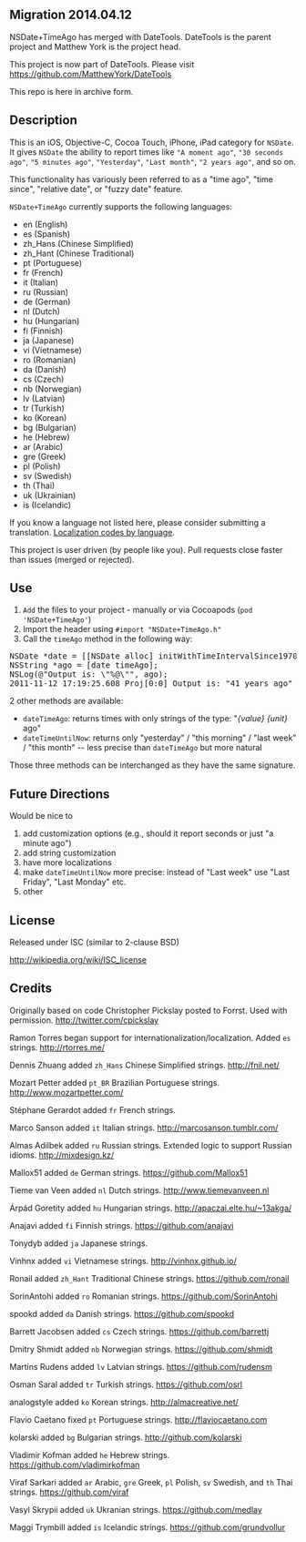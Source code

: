 ## Migration 2014.04.12

NSDate+TimeAgo has merged with DateTools. DateTools is the parent project and Matthew York is the project head.

This project is now part of DateTools. Please visit https://github.com/MatthewYork/DateTools

This repo is here in archive form.


## Description

This is an iOS, Objective-C, Cocoa Touch, iPhone, iPad category for `NSDate`. It gives `NSDate` the ability to report times like `"A moment ago"`, `"30 seconds ago"`, `"5 minutes ago"`, `"Yesterday"`, `"Last month"`, `"2 years ago"`, and so on.

This functionality has variously been referred to as a "time ago", "time since", "relative date", or "fuzzy date" feature.

`NSDate+TimeAgo` currently supports the following languages: 

- en (English)
- es (Spanish)
- zh_Hans (Chinese Simplified)
- zh_Hant (Chinese Traditional)
- pt (Portuguese)
- fr (French)
- it (Italian)
- ru (Russian)
- de (German)
- nl (Dutch)
- hu (Hungarian)
- fi (Finnish)
- ja (Japanese)
- vi (Vietnamese)
- ro (Romanian)
- da (Danish)
- cs (Czech)
- nb (Norwegian)
- lv (Latvian)
- tr (Turkish)
- ko (Korean)
- bg (Bulgarian)
- he (Hebrew)
- ar (Arabic)
- gre (Greek)
- pl (Polish)
- sv (Swedish)
- th (Thai)
- uk (Ukrainian)
- is (Icelandic)

If you know a language not listed here, please consider submitting a translation. [Localization codes by language](http://stackoverflow.com/questions/3040677/locale-codes-for-iphone-lproj-folders).

This project is user driven (by people like you). Pull requests close faster than issues (merged or rejected).

## Use

1.  `Add` the files to your project - manually or via Cocoapods (`pod 'NSDate+TimeAgo'`)
2.  Import the header using  `#import "NSDate+TimeAgo.h"`
3.  Call the `timeAgo` method in the following way:

<pre>
NSDate *date = [[NSDate alloc] initWithTimeIntervalSince1970:0];
NSString *ago = [date timeAgo];
NSLog(@"Output is: \"%@\"", ago);
2011-11-12 17:19:25.608 Proj[0:0] Output is: "41 years ago"
</pre>

2 other methods are available:

* `dateTimeAgo`: returns times with only strings of the type: "*{value}* *{unit}* ago"
* `dateTimeUntilNow`: returns only "yesterday" / "this morning" / "last week" / "this month" -- less precise than `dateTimeAgo` but more natural

Those three methods can be interchanged as they have the same signature.

## Future Directions

Would be nice to

1.  add customization options (e.g., should it report seconds or just "a minute ago") 
2.  add string customization
3.  have more localizations
4.  make `dateTimeUntilNow` more precise: instead of "Last week" use "Last Friday", "Last Monday" etc.
5.  other

## License

Released under ISC (similar to 2-clause BSD)

http://wikipedia.org/wiki/ISC_license

## Credits

Originally based on code Christopher Pickslay posted to Forrst. Used with permission. http://twitter.com/cpickslay 

Ramon Torres began support for internationalization/localization. Added `es` strings. http://rtorres.me/

Dennis Zhuang added `zh_Hans` Chinese Simplified strings. http://fnil.net/

Mozart Petter added `pt_BR` Brazilian Portuguese strings. http://www.mozartpetter.com/

Stéphane Gerardot added `fr` French strings.

Marco Sanson added `it` Italian strings. http://marcosanson.tumblr.com/

Almas Adilbek added `ru` Russian strings. Extended logic to support Russian idioms. http://mixdesign.kz/

Mallox51 added `de` German strings. https://github.com/Mallox51

Tieme van Veen added `nl` Dutch strings. http://www.tiemevanveen.nl

Árpád Goretity added `hu` Hungarian strings. http://apaczai.elte.hu/~13akga/

Anajavi added `fi` Finnish strings. https://github.com/anajavi

Tonydyb added `ja` Japanese strings.

Vinhnx added `vi` Vietnamese strings. http://vinhnx.github.io/

Ronail added `zh_Hant` Traditional Chinese strings. https://github.com/ronail

SorinAntohi added `ro` Romanian strings. https://github.com/SorinAntohi

spookd added `da` Danish strings. https://github.com/spookd

Barrett Jacobsen added `cs` Czech strings.  https://github.com/barrettj

Dmitry Shmidt added `nb` Norwegian strings. https://github.com/shmidt

Martins Rudens added `lv` Latvian strings. https://github.com/rudensm

Osman Saral added `tr` Turkish strings. https://github.com/osrl

analogstyle added `ko` Korean strings. http://almacreative.net/

Flavio Caetano fixed `pt` Portuguese strings. http://flaviocaetano.com

kolarski added `bg` Bulgarian strings. http://github.com/kolarski

Vladimir Kofman added `he` Hebrew strings. https://github.com/vladimirkofman

Viraf Sarkari added `ar` Arabic, `gre` Greek, `pl` Polish, `sv` Swedish, and `th` Thai strings. https://github.com/viraf

Vasyl Skrypii added `uk` Ukranian strings. https://github.com/medlay 

Maggi Trymbill added `is` Icelandic strings. https://github.com/grundvollur

